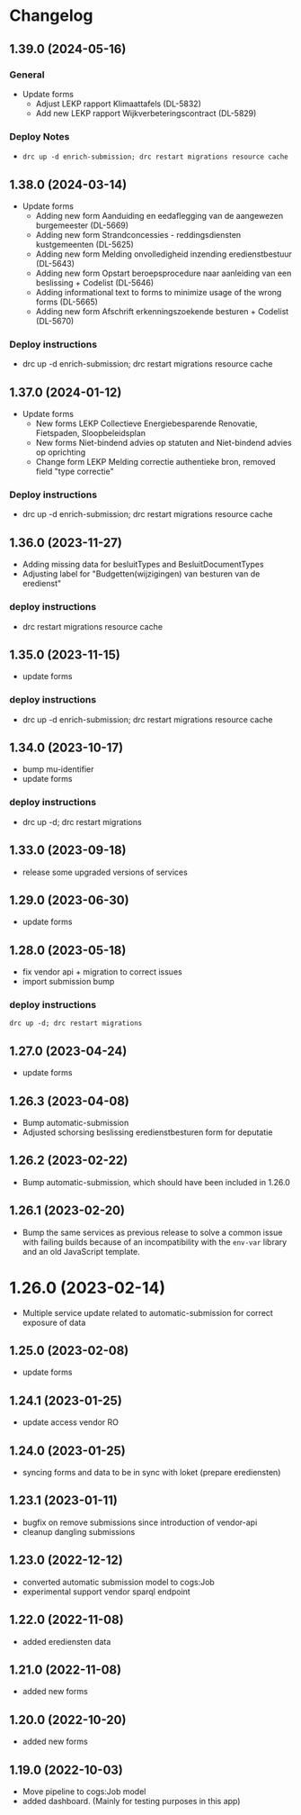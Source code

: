 # Changelog
## 1.39.0 (2024-05-16)

### General
- Update forms
  - Adjust LEKP rapport Klimaattafels (DL-5832)
  - Add new LEKP rapport Wijkverbeteringscontract (DL-5829)

### Deploy Notes
- `drc up -d enrich-submission; drc restart migrations resource cache`
## 1.38.0 (2024-03-14)
- Update forms
  - Adding new form Aanduiding en eedaflegging van de aangewezen burgemeester (DL-5669)
  - Adding new form Strandconcessies - reddingsdiensten kustgemeenten (DL-5625)
  - Adding new form Melding onvolledigheid inzending eredienstbestuur (DL-5643)
  - Adding new form Opstart beroepsprocedure naar aanleiding van een beslissing + Codelist (DL-5646)
  - Adding informational text to forms to minimize usage of the wrong forms (DL-5665)
  - Adding new form Afschrift erkenningszoekende besturen + Codelist (DL-5670)
### Deploy instructions
- drc up -d enrich-submission; drc restart migrations resource cache
## 1.37.0 (2024-01-12)
- Update forms
    - New forms LEKP Collectieve Energiebesparende Renovatie, Fietspaden, Sloopbeleidsplan
    - New forms Niet-bindend advies op statuten and Niet-bindend advies op oprichting
    - Change form LEKP Melding correctie authentieke bron, removed field "type correctie"
### Deploy instructions
- drc up -d enrich-submission; drc restart migrations resource cache
## 1.36.0 (2023-11-27)
- Adding missing data for besluitTypes and BesluitDocumentTypes
- Adjusting label for "Budgetten(wijzigingen) van besturen van de eredienst"
### deploy instructions
- drc restart migrations resource cache
## 1.35.0 (2023-11-15)
- update forms
### deploy instructions
- drc up -d enrich-submission; drc restart migrations resource cache
## 1.34.0 (2023-10-17)
- bump mu-identifier
- update forms
### deploy instructions
- drc up -d; drc restart migrations
## 1.33.0 (2023-09-18)
- release some upgraded versions of services
## 1.29.0 (2023-06-30)
- update forms
## 1.28.0 (2023-05-18)
- fix vendor api + migration to correct issues
- import submission bump
### deploy instructions
```
drc up -d; drc restart migrations
```
## 1.27.0 (2023-04-24)
- update forms
## 1.26.3 (2023-04-08)
  - Bump automatic-submission
  - Adjusted schorsing beslissing eredienstbesturen form for deputatie
## 1.26.2 (2023-02-22)
  - Bump automatic-submission, which should have been
    included in 1.26.0
## 1.26.1 (2023-02-20)
 - Bump the same services as previous release to solve a common issue with
   failing builds because of an incompatibility with the `env-var` library and
   an old JavaScript template.
# 1.26.0 (2023-02-14)
 - Multiple service update related to automatic-submission
   for correct exposure of data
## 1.25.0 (2023-02-08)
 - update forms
## 1.24.1 (2023-01-25)
 - update access vendor RO
## 1.24.0 (2023-01-25)
- syncing forms and data to be in sync with loket (prepare erediensten)
## 1.23.1 (2023-01-11)
- bugfix on remove submissions since introduction of vendor-api
- cleanup dangling submissions
## 1.23.0 (2022-12-12)
- converted automatic submission model to cogs:Job
- experimental support vendor sparql endpoint
## 1.22.0 (2022-11-08)
- added erediensten data
## 1.21.0 (2022-11-08)
- added new forms
## 1.20.0 (2022-10-20)
- added new forms
## 1.19.0 (2022-10-03)
- Move pipeline to cogs:Job model
- added dashboard. (Mainly for testing purposes in this app)
